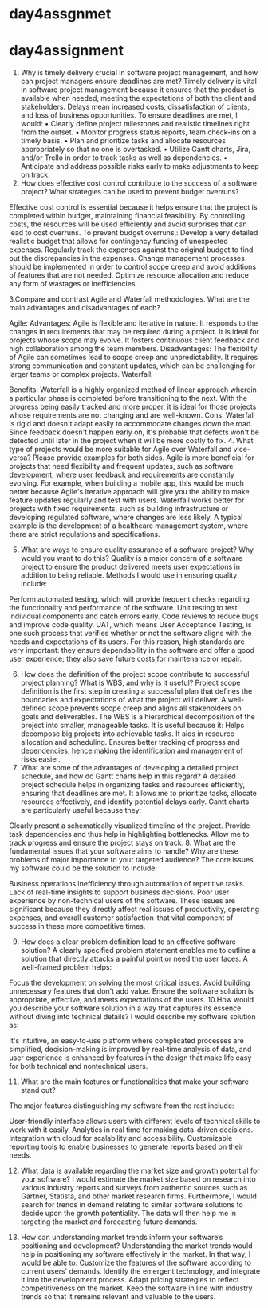 # day4assgnmet
# day4assignment
1. Why is timely delivery crucial in software project management, and how can project managers ensure deadlines are met?
Timely delivery is vital in software project management because it ensures that the product is available when needed, meeting the expectations of both the client and stakeholders. Delays mean increased costs, dissatisfaction of clients, and loss of business opportunities. To ensure deadlines are met, I would:
•	Clearly define project milestones and realistic timelines right from the outset.
•	Monitor progress status reports, team check-ins on a timely basis.
•	Plan and prioritize tasks and allocate resources appropriately so that no one is overtasked.
•	Utilize Gantt charts, Jira, and/or Trello in order to track tasks as well as dependencies.
•	Anticipate and address possible risks early to make adjustments to keep on track.
2. How does effective cost control contribute to the success of a software project? What strategies can be used to prevent budget overruns?

Effective cost control is essential because it helps ensure that the project is completed within budget, maintaining financial feasibility. By controlling costs, the resources will be used efficiently and avoid surprises that can lead to cost overruns. To prevent budget overruns,:
Develop a very detailed realistic budget that allows for contingency funding of unexpected expenses.
Regularly track the expenses against the original budget to find out the discrepancies in the expenses.
Change management processes should be implemented in order to control scope creep and avoid additions of features that are not needed.
Optimize resource allocation and reduce any form of wastages or inefficiencies.

3.Compare and contrast Agile and Waterfall methodologies. What are the main advantages and disadvantages of each?

Agile:
Advantages: Agile is flexible and iterative in nature. It responds to the changes in requirements that may be required during a project. It is ideal for projects whose scope may evolve. It fosters continuous client feedback and high collaboration among the team members.
Disadvantages: The flexibility of Agile can sometimes lead to scope creep and unpredictability. It requires strong communication and constant updates, which can be challenging for larger teams or complex projects.
Waterfall:

Benefits: Waterfall is a highly organized method of linear approach wherein a particular phase is completed before transitioning to the next. With the progress being easily tracked and more proper, it is ideal for those projects whose requirements are not changing and are well-known.
Cons: Waterfall is rigid and doesn't adapt easily to accommodate changes down the road. Since feedback doesn't happen early on, it's probable that defects won't be detected until later in the project when it will be more costly to fix.
4. What type of projects would be more suitable for Agile over Waterfall and vice-versa? Please provide examples for both sides.
Agile is more beneficial for projects that need flexibility and frequent updates, such as software development, where user feedback and requirements are constantly evolving. For example, when building a mobile app, this would be much better because Agile's iterative approach will give you the ability to make feature updates regularly and test with users.
Waterfall works better for projects with fixed requirements, such as building infrastructure or developing regulated software, where changes are less likely. A typical example is the development of a healthcare management system, where there are strict regulations and specifications.

5. What are ways to ensure quality assurance of a software project? Why would you want to do this?
Quality is a major concern of a software project to ensure the product delivered meets user expectations in addition to being reliable. Methods I would use in ensuring quality include:

Perform automated testing, which will provide frequent checks regarding the functionality and performance of the software.
Unit testing to test individual components and catch errors early.
Code reviews to reduce bugs and improve code quality.
UAT, which means User Acceptance Testing, is one such process that verifies whether or not the software aligns with the needs and expectations of its users.
For this reason, high standards are very important: they ensure dependability in the software and offer a good user experience; they also save future costs for maintenance or repair.

6. How does the definition of the project scope contribute to successful project planning? What is WBS, and why is it useful?
Project scope definition is the first step in creating a successful plan that defines the boundaries and expectations of what the project will deliver. A well-defined scope prevents scope creep and aligns all stakeholders on goals and deliverables. The WBS is a hierarchical decomposition of the project into smaller, manageable tasks. It is useful because it:
Helps decompose big projects into achievable tasks.
It aids in resource allocation and scheduling.
Ensures better tracking of progress and dependencies, hence making the identification and management of risks easier.
7. What are some of the advantages of developing a detailed project schedule, and how do Gantt charts help in this regard?
A detailed project schedule helps in organizing tasks and resources efficiently, ensuring that deadlines are met. It allows me to prioritize tasks, allocate resources effectively, and identify potential delays early. Gantt charts are particularly useful because they:

Clearly present a schematically visualized timeline of the project.
Provide task dependencies and thus help in highlighting bottlenecks.
Allow me to track progress and ensure the project stays on track.
8. What are the fundamental issues that your software aims to handle? Why are these problems of major importance to your targeted audience?
The core issues my software could be the solution to include:

Business operations inefficiency through automation of repetitive tasks.
Lack of real-time insights to support business decisions.
Poor user experience by non-technical users of the software.
These issues are significant because they directly affect real issues of productivity, operating expenses, and overall customer satisfaction-that vital component of success in these more competitive times.

9. How does a clear problem definition lead to an effective software solution?
A clearly specified problem statement enables me to outline a solution that directly attacks a painful point or need the user faces. A well-framed problem helps:

Focus the development on solving the most critical issues.
Avoid building unnecessary features that don't add value.
Ensure the software solution is appropriate, effective, and meets expectations of the users.
10.How would you describe your software solution in a way that captures its essence without diving into technical details?
I would describe my software solution as:

It's intuitive, an easy-to-use platform where complicated processes are simplified, decision-making is improved by real-time analysis of data, and user experience is enhanced by features in the design that make life easy for both technical and nontechnical users.

11. What are the main features or functionalities that make your software stand out?

The major features distinguishing my software from the rest include:

User-friendly interface allows users with different levels of technical skills to work with it easily. Analytics in real time for making data-driven decisions. Integration with cloud for scalability and accessibility. Customizable reporting tools to enable businesses to generate reports based on their needs. 

12. What data is available regarding the market size and growth potential for your software?
I would estimate the market size based on research into various industry reports and surveys from authentic sources such as Gartner, Statista, and other market research firms. Furthermore, I would search for trends in demand relating to similar software solutions to decide upon the growth potentiality. The data will then help me in targeting the market and forecasting future demands. 

13. How can understanding market trends inform your software’s positioning and development?
Understanding the market trends would help in positioning my software effectively in the market. In that way, I would be able to: Customize the features of the software according to current users' demands. Identify the emergent technology, and integrate it into the development process. Adapt pricing strategies to reflect competitiveness on the market. Keep the software in line with industry trends so that it remains relevant and valuable to the users.



